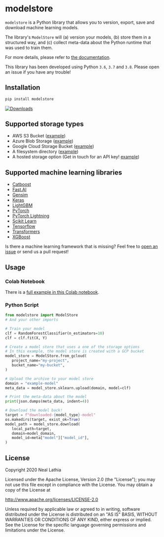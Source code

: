 # modelstore

`modelstore` is a Python library that allows you to version, export, save and download machine learning models.

The library's `ModelStore` will (a) version your models, (b) store them in a structured way, and (c) collect meta-data about the Python runtime that was used to train them.

For more details, please refer to [the documentation](https://modelstore.readthedocs.io/en/latest/).

This library has been developed using Python `3.6`, `3.7` and `3.8`. Please open an issue if you have any trouble!


## Installation

```python
pip install modelstore
```

[![Downloads](https://pepy.tech/badge/modelstore)](https://pepy.tech/project/modelstore)

## Supported storage types

* AWS S3 Bucket ([example](https://github.com/operatorai/modelstore/blob/master/examples/examples-by-storage/aws/main.py))
* Azure Blob Storage ([example](https://github.com/operatorai/modelstore/blob/master/examples/examples-by-storage/azure/main.py))
* Google Cloud Storage Bucket ([example](https://github.com/operatorai/modelstore/blob/master/examples/examples-by-storage/gcloud/main.py))
* A filesystem directory ([example](https://github.com/operatorai/modelstore/blob/master/examples/examples-by-storage/filesystem/main.py))
* A hosted storage option (Get in touch for an API key! [example](https://github.com/operatorai/modelstore/blob/master/examples/examples-by-storage/hosted/main.py))

## Supported machine learning libraries

* [Catboost](https://github.com/operatorai/modelstore/blob/master/examples/examples-by-ml-library/catboost/main.py)
* [Fast.AI](https://github.com/operatorai/modelstore/blob/master/examples/examples-by-ml-library/fastai/main.py)
* [Gensim](https://github.com/operatorai/modelstore/blob/master/examples/examples-by-ml-library/gensim/main.py)
* [Keras](https://github.com/operatorai/modelstore/blob/master/examples/examples-by-ml-library/keras/main.py)
* [LightGBM](https://github.com/operatorai/modelstore/blob/master/examples/examples-by-ml-library/lightgbm/main.py)
* [PyTorch](https://github.com/operatorai/modelstore/blob/master/examples/examples-by-ml-library/pytorch/main.py)
* [PyTorch Lightning](https://github.com/operatorai/modelstore/tree/master/examples/examples-by-ml-library/pytorch-lightning/main.py)
* [Scikit Learn](https://github.com/operatorai/modelstore/blob/master/examples/examples-by-ml-library/sklearn/main.py)
* [Tensorflow](https://github.com/operatorai/modelstore/blob/master/examples/examples-by-ml-library/tensorflow/main.py)
* [Transformers](https://github.com/operatorai/modelstore/blob/master/examples/examples-by-ml-library/transformers/main.py)
* [XGBoost](https://github.com/operatorai/modelstore/blob/master/examples/examples-by-ml-library/xgboost/main.py)

Is there a machine learning framework that is missing? Feel free to [open an issue](https://github.com/operatorai/modelstore/issues) or send us a pull request!

## Usage

### Colab Notebook

There is a [full example in this Colab notebook](https://colab.research.google.com/drive/1yEY6wy68k7TlHzm8iJMKKBG_Pl-MGZUe?usp=sharing).

### Python Script

```python
from modelstore import ModelStore
# And your other imports

# Train your model
clf = RandomForestClassifier(n_estimators=10)
clf = clf.fit(X, Y)

# Create a model store that uses a one of the storage options
# In this example, the model store is created with a GCP bucket
model_store = ModelStore.from_gcloud(
   project_name="my-project",
   bucket_name="my-bucket",
)

# Upload the archive to your model store
domain = "example-model"
meta_data = model_store.sklearn.upload(domain, model=clf)

# Print the meta-data about the model
print(json.dumps(meta_data, indent=4))

# Download the model back!
target = f"downloaded-{model_type}-model"
os.makedirs(target, exist_ok=True)
model_path = model_store.download(
   local_path=target,
   domain=model_domain,
   model_id=meta["model"]["model_id"],
)
```

## License

Copyright 2020 Neal Lathia

Licensed under the Apache License, Version 2.0 (the "License");
you may not use this file except in compliance with the License.
You may obtain a copy of the License at

http://www.apache.org/licenses/LICENSE-2.0

Unless required by applicable law or agreed to in writing, software
distributed under the License is distributed on an "AS IS" BASIS,
WITHOUT WARRANTIES OR CONDITIONS OF ANY KIND, either express or implied.
See the License for the specific language governing permissions and
limitations under the License.
